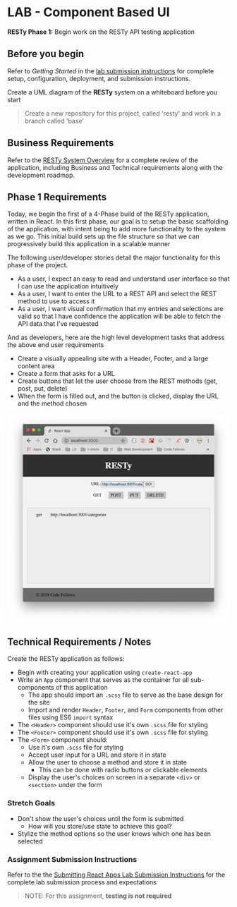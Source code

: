 # LAB - Component Based UI

**RESTy Phase 1:** Begin work on the RESTy API testing application

## Before you begin

Refer to *Getting Started*  in the [lab submission instructions](../../../reference/submission-instructions/labs/README.md) for complete setup, configuration, deployment, and submission instructions.

Create a UML diagram of the **RESTy** system on a whiteboard before you start

> Create a new repository for this project, called 'resty' and work in a branch called 'base'

## Business Requirements

Refer to the [RESTy System Overview](../../apps-and-libraries/resty/README.md) for a complete review of the application, including Business and Technical requirements along with the development roadmap.

## Phase 1 Requirements

Today, we begin the first of a 4-Phase build of the RESTy application, written in React. In this first phase, our goal is to setup the basic scaffolding of the application, with intent being to add more functionality to the system as we go. This initial build sets up the file structure so that we can progressively build this application in a scalable manner

The following user/developer stories detail the major functionality for this phase of the project.

- As a user, I expect an easy to read and understand user interface so that I can use the application intuitively
- As a user, I want to enter the URL to a REST API and select the REST method to use to access it
- As a user, I want visual confirmation that my entries and selections are valid so that I have confidence the application will be able to fetch the API data that I've requested

And as developers, here are the high level development tasks that address the above end user requirements

- Create a visually appealing site with a Header, Footer, and a large content area
- Create a form that asks for a URL
- Create buttons that let the user choose from the REST methods (get, post, put, delete)
- When the form is filled out, and the button is clicked, display the URL and the method chosen

![Preview](preview.png)

## Technical Requirements / Notes

Create the RESTy application as follows:

- Begin with creating your application using `create-react-app`
- Write an `App` component that serves as the container for all sub-components of this application
  - The app should import an `.scss` file to serve as the base design for the site
  - Import and render `Header`, `Footer`, and `Form` components from other files using ES6 `import` syntax
- The `<Header>` component should use it's own `.scss` file for styling
- The `<Footer>` component should use it's own `.scss` file for styling
- The `<Form>` component should:
  - Use it's own `.scss` file for styling
  - Accept user input for a URL and store it in state
  - Allow the user to choose a method and store it in state
    - This can be done with radio buttons or clickable elements
  - Display the user's choices on screen in a separate `<div>` or `<section>` under the form

### Stretch Goals

- Don't show the user's choices until the form is submitted
  - How will you store/use state to achieve this goal?
- Stylize the method options so the user knows which one has been selected

### Assignment Submission Instructions

Refer to the the [Submitting React Apps Lab Submission Instructions](../../../reference/submission-instructions/labs/react-apps.md) for the complete lab submission process and expectations

> NOTE: For this assignment, **testing is not required**
